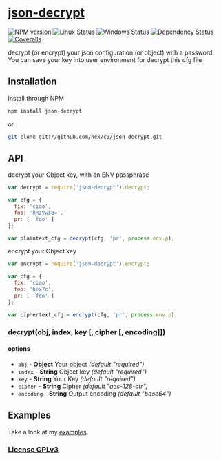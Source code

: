 # [json-decrypt](https://github.com/hex7c0/json-decrypt)

[![NPM version](https://img.shields.io/npm/v/json-decrypt.svg)](https://www.npmjs.com/package/json-decrypt)
[![Linux Status](https://img.shields.io/travis/hex7c0/json-decrypt.svg?label=linux-osx)](https://travis-ci.org/hex7c0/json-decrypt)
[![Windows Status](https://img.shields.io/appveyor/ci/hex7c0/json-decrypt.svg?label=windows)](https://ci.appveyor.com/project/hex7c0/json-decrypt)
[![Dependency Status](https://img.shields.io/david/hex7c0/json-decrypt.svg)](https://david-dm.org/hex7c0/json-decrypt)
[![Coveralls](https://img.shields.io/coveralls/hex7c0/json-decrypt.svg)](https://coveralls.io/r/hex7c0/json-decrypt)

decrypt (or encrypt) your json configuration (or object) with a password.
You can save your key into user environment for decrypt this cfg file

## Installation

Install through NPM

```bash
npm install json-decrypt
```
or
```bash
git clone git://github.com/hex7c0/json-decrypt.git
```

## API

decrypt your Object key, with an ENV passphrase
```js
var decrypt = require('json-decrypt').decrypt;

var cfg = {
  fix: 'ciao',
  foo: 'hRzVwi8=',
  pr: [ 'foo' ]
};

var plaintext_cfg = decrypt(cfg, 'pr', process.env.p);
```

encrypt your Object key
```js
var encrypt = require('json-decrypt').encrypt;

var cfg = {
  fix: 'ciao',
  foo: 'hex7c',
  pr: [ 'foo' ]
};

var ciphertext_cfg = encrypt(cfg, 'pr', process.env.p);
```

### decrypt(obj, index, key [, cipher [, encoding]])

#### options

 - `obj` - **Object** Your object *(default "required")*
 - `index` - **String** Object key *(default "required")*
 - `key` - **String** Your Key *(default "required")*
 - `cipher` - **String** Cipher *(default "aes-128-ctr")*
 - `encoding` - **String** Output encoding *(default "base64")*

## Examples

Take a look at my [examples](examples)

### [License GPLv3](LICENSE)
